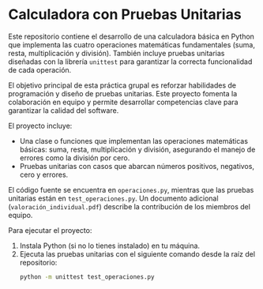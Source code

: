 # Calculadora con Pruebas Unitarias

Este repositorio contiene el desarrollo de una calculadora básica en Python que implementa las cuatro operaciones matemáticas fundamentales (suma, resta, multiplicación y división). También incluye pruebas unitarias diseñadas con la librería `unittest` para garantizar la correcta funcionalidad de cada operación.

El objetivo principal de esta práctica grupal es reforzar habilidades de programación y diseño de pruebas unitarias. Este proyecto fomenta la colaboración en equipo y permite desarrollar competencias clave para garantizar la calidad del software.

El proyecto incluye:

- Una clase o funciones que implementan las operaciones matemáticas básicas: suma, resta, multiplicación y división, asegurando el manejo de errores como la división por cero.
- Pruebas unitarias con casos que abarcan números positivos, negativos, cero y errores.

El código fuente se encuentra en `operaciones.py`, mientras que las pruebas unitarias están en `test_operaciones.py`. Un documento adicional (`valoración_individual.pdf`) describe la contribución de los miembros del equipo.

Para ejecutar el proyecto:

1. Instala Python (si no lo tienes instalado) en tu máquina.
2. Ejecuta las pruebas unitarias con el siguiente comando desde la raíz del repositorio:
   ```bash
   python -m unittest test_operaciones.py

